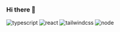 ### Hi there 👋

<!--
**userfriendanonymous/userfriendanonymous** is a ✨ _special_ ✨ repository because its `README.md` (this file) appears on your GitHub profile.

Here are some ideas to get you started:

- 🔭 I’m currently working on ...
- 🌱 I’m currently learning ...
- 👯 I’m looking to collaborate on ...
- 🤔 I’m looking for help with ...
- 💬 Ask me about ...
- 📫 How to reach me: ...
- 😄 Pronouns: ...
- ⚡ Fun fact: ...
-->
![typescript](https://user-images.githubusercontent.com/106442915/216893980-6e1f779c-b680-4086-800d-7e91f3380ad9.svg)
![react](https://user-images.githubusercontent.com/106442915/216894019-e6415b27-64a8-4b1f-b4da-b4f3301eb790.svg)
![tailwindcss](https://user-images.githubusercontent.com/106442915/216894029-9d0533d7-01fa-43e6-95aa-f0f58b5c68f9.svg)
![node](https://user-images.githubusercontent.com/106442915/216894118-142c91ca-7c5d-4559-96ae-86acd6fc9adb.svg)
